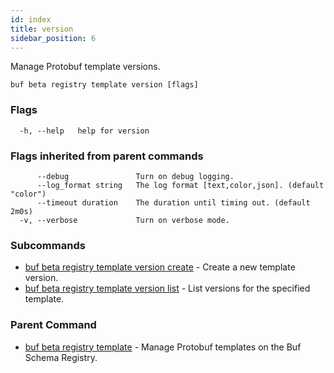 ```yaml
---
id: index
title: version
sidebar_position: 6
---
```

Manage Protobuf template versions.

```
buf beta registry template version [flags]
```

### Flags

```
  -h, --help   help for version
```

### Flags inherited from parent commands

```
      --debug               Turn on debug logging.
      --log_format string   The log format [text,color,json]. (default "color")
      --timeout duration    The duration until timing out. (default 2m0s)
  -v, --verbose             Turn on verbose mode.
```

### Subcommands

* [buf beta registry template version create](create.md)	 - Create a new template version.
* [buf beta registry template version list](list.md)	 - List versions for the specified template.

### Parent Command

* [buf beta registry template](index.md)	 - Manage Protobuf templates on the Buf Schema Registry.

